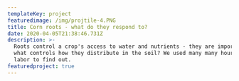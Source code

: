 ```yaml
---
templateKey: project
featuredimage: /img/projtile-4.PNG
title: Corn roots - what do they respond to?
date: 2020-04-05T21:38:46.731Z
description: >-
  Roots control a crop's access to water and nutrients - they are important! But
  what controls how they distribute in the soil? We used many many hours of
  labor to find out. 
featuredproject: true
---
```


